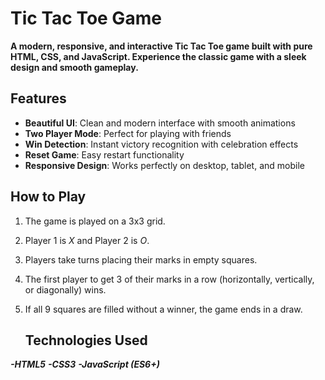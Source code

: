 # Tic Tac Toe Game

****A modern, responsive, and interactive Tic Tac Toe game built with pure HTML, CSS, and JavaScript. Experience the classic game with a sleek design and smooth gameplay.****

## Features

- **Beautiful UI**: Clean and modern interface with smooth animations
- **Two Player Mode**: Perfect for playing with friends
- **Win Detection**: Instant victory recognition with celebration effects
- **Reset Game**: Easy restart functionality
- **Responsive Design**: Works perfectly on desktop, tablet, and mobile

## How to Play

1. The game is played on a 3x3 grid.
2. Player 1 is *X* and Player 2 is *O*.
3. Players take turns placing their marks in empty squares.
4. The first player to get 3 of their marks in a row (horizontally, vertically, or diagonally) wins.
5. If all 9 squares are filled without a winner, the game ends in a draw.

   ## Technologies Used
 ***-HTML5***
 ***-CSS3***
 ***-JavaScript (ES6+)***

